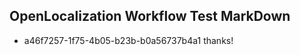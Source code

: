 ## OpenLocalization Workflow Test MarkDown
* a46f7257-1f75-4b05-b23b-b0a56737b4a1 thanks!

<!--HONumber=Jul16_HO3-->


